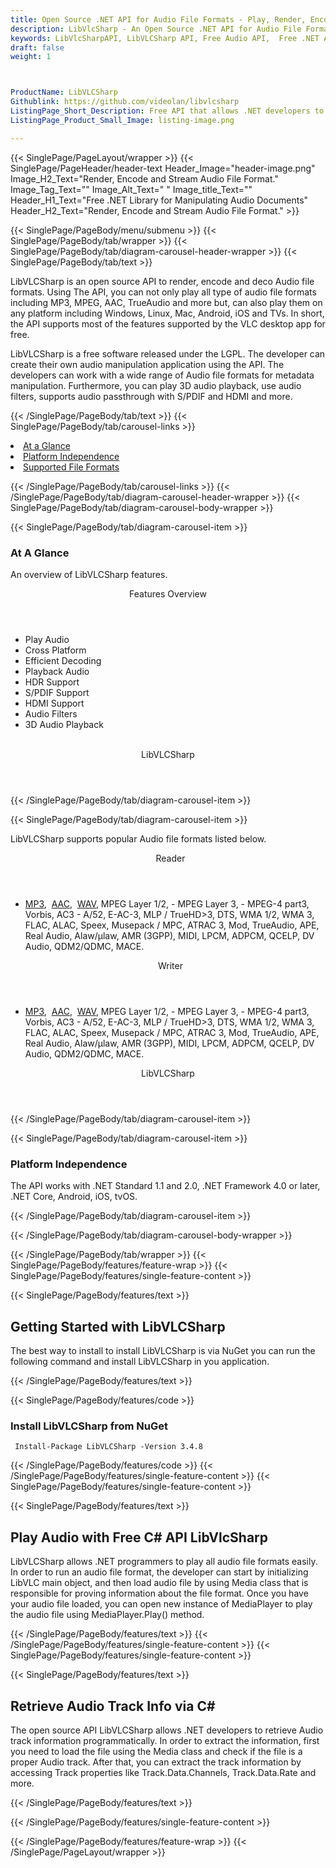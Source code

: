 ```yaml
---
title: Open Source .NET API for Audio File Formats - Play, Render, Encode, and Stream Audio File Formats
description: LibVlcSharp - An Open Source .NET API for Audio File Format. Play, Convert, Encode, Decode, & Manipulate Audio File Formats.
keywords: LibVlcSharpAPI, LibVLCSharp API, Free Audio API,  Free .NET API, Free MP3 API, Open Source MP3 API, Free MP3 Audio, Open Source AAC API, MPEG, TrueAudio, AMR, DV Audio, DTS, AC3, MPEG Layer 3, WAV C#, MP3 C#, free MP3 C#, OpenSource Audio API
draft: false
weight: 1



ProductName: LibVLCSharp
Githublink: https://github.com/videolan/libvlcsharp
ListingPage_Short_Description: Free API that allows .NET developers to to play, record, render, stream, encode, convert & manipulate Audio File Formats.
ListingPage_Product_Small_Image: listing-image.png 

---
```


{{< SinglePage/PageLayout/wrapper >}}
{{< SinglePage/PageHeader/header-text
Header_Image="header-image.png"
Image_H2_Text="Render, Encode and Stream Audio File Format."
Image_Tag_Text=""
Image_Alt_Text=" "
Image_title_Text=""
Header_H1_Text="Free .NET Library for Manipulating Audio Documents"
Header_H2_Text="Render, Encode and Stream Audio File Format." >}}

{{< SinglePage/PageBody/menu/submenu >}}
{{< SinglePage/PageBody/tab/wrapper >}}
{{< SinglePage/PageBody/tab/diagram-carousel-header-wrapper >}}
{{< SinglePage/PageBody/tab/text >}}



<p>LibVLCSharp is an open source API to render, encode and deco Audio file formats. Using The API, you can not only play all type of audio file formats including MP3, MPEG, AAC, TrueAudio and more but, can also play them on any platform including Windows, Linux, Mac, Android, iOS and TVs. In short, the API supports most of the features supported by the VLC desktop app for free.</p>
<p>LibVLCSharp is a free software released under the LGPL. The developer can create their own audio manipulation application using the API. The developers can work with a wide range of Audio file formats for metadata manipulation. Furthermore, you can play 3D audio playback, use audio filters, supports audio passthrough with S/PDIF and HDMI and more.</p>

{{< /SinglePage/PageBody/tab/text >}}
{{< SinglePage/PageBody/tab/carousel-links >}}

<li data-target="#diagramcarousel" data-slide-to="0"><a href="#">At a Glance</a></li>
<li data-target="#diagramcarousel" data-slide-to="2"><a href="#">Platform Independence</a></li>
<li data-target="#diagramcarousel" data-slide-to="1"><a class="activetab" href="#">Supported File Formats</a></li>


{{< /SinglePage/PageBody/tab/carousel-links >}}
{{< /SinglePage/PageBody/tab/diagram-carousel-header-wrapper >}}
{{< SinglePage/PageBody/tab/diagram-carousel-body-wrapper >}}

{{< SinglePage/PageBody/tab/diagram-carousel-item >}}
<h3>At A Glance</h3>
<p>An overview of LibVLCSharp features.</p>
<div class="diagram1 d1-poi">
<div class="d1-row">
<div class="d1-col d1-left"><header>Features Overview</header>
<ul>
<li>Play Audio</li>
<li>Cross Platform</li>
<li>Efficient Decoding</li>
<li>Playback Audio</li>
<li>HDR Support</li>
<li>S/PDIF Support</li>
<li>HDMI Support</li>
<li>Audio Filters</li>
<li>3D Audio Playback</li>
</ul>
</div>
<!--/left-->
<div class="d1-col d1-right"> </div>
</div>
<div class="d1-logo" style="border: none;"><header>LibVLCSharp</header><footer><small></small></footer></div>
<!--/logo--></div>
<!--/diagram1-->
{{< /SinglePage/PageBody/tab/diagram-carousel-item >}}

{{< SinglePage/PageBody/tab/diagram-carousel-item >}}
<p>LibVLCSharp supports popular Audio file formats listed below.</p>
<div class="diagram1 d2  d1-poi">
<div class="d1-row">
<div class="d1-col d1-left"><header><i class="fa fa-arrows-v "> </i> Reader</header>
<ul>
<li><a href="https://docs.fileformat.com/audio/mp3/">MP3</a>,  <a href="https://docs.fileformat.com/audio/aac/">AAC</a>,  <a href="https://docs.fileformat.com/audio/wav/">WAV</a>, MPEG Layer 1/2, - MPEG Layer 3, - MPEG-4 part3, Vorbis, AC3 - A/52, E-AC-3, MLP / TrueHD&gt;3, DTS, WMA 1/2, WMA 3, FLAC, ALAC, Speex, Musepack / MPC, ATRAC 3, Mod, TrueAudio, APE, Real Audio, Alaw/µlaw, AMR (3GPP), MIDI, LPCM, ADPCM, QCELP, DV Audio, QDM2/QDMC, MACE.</li>
</ul>
</div>
<!--/left-->
<div class="d1-col d1-right"><header><i class="fa  fa-long-arrow-down"> </i> Writer</header>
<ul>
<li><a href="https://docs.fileformat.com/audio/mp3/">MP3</a>,  <a href="https://docs.fileformat.com/audio/aac/">AAC</a>,  <a href="https://docs.fileformat.com/audio/wav/">WAV</a>, MPEG Layer 1/2, - MPEG Layer 3, - MPEG-4 part3, Vorbis, AC3 - A/52, E-AC-3, MLP / TrueHD&gt;3, DTS, WMA 1/2, WMA 3, FLAC, ALAC, Speex, Musepack / MPC, ATRAC 3, Mod, TrueAudio, APE, Real Audio, Alaw/µlaw, AMR (3GPP), MIDI, LPCM, ADPCM, QCELP, DV Audio, QDM2/QDMC, MACE.</li>
</ul>
</div>
<!--/right--></div>
<!--/row-->
<div class="d1-logo" style="border: none;"><header>LibVLCSharp</header><footer><small></small></footer></div>
<!--/logo--></div>
<!--/diagram2-->
{{< /SinglePage/PageBody/tab/diagram-carousel-item >}}

{{< SinglePage/PageBody/tab/diagram-carousel-item >}}
<h3>Platform Independence</h3>
<p>The API works with .NET Standard 1.1 and 2.0, .NET Framework 4.0 or later, .NET Core, Android, iOS, tvOS.</p>
{{< /SinglePage/PageBody/tab/diagram-carousel-item >}}

{{< /SinglePage/PageBody/tab/diagram-carousel-body-wrapper >}}

{{< /SinglePage/PageBody/tab/wrapper >}}
{{< SinglePage/PageBody/features/feature-wrap >}}
{{< SinglePage/PageBody/features/single-feature-content >}}

{{< SinglePage/PageBody/features/text >}}
<h2 class="h2title">Getting Started with LibVLCSharp</h2>
<p>The best way to install to install LibVLCSharp is via NuGet you can run the following command and install LibVLCSharp in you application.</p>
{{< /SinglePage/PageBody/features/text >}}

{{< SinglePage/PageBody/features/code >}}
<h3>Install LibVLCSharp from NuGet</h3>
<pre><code class="html"> Install-Package LibVLCSharp -Version 3.4.8</code></pre>


{{< /SinglePage/PageBody/features/code >}}
{{< /SinglePage/PageBody/features/single-feature-content >}}
{{< SinglePage/PageBody/features/single-feature-content >}}

{{< SinglePage/PageBody/features/text >}}
<h2 class="h2title">Play Audio with Free C# API LibVlcSharp</h2>
<p>LibVLCSharp allows .NET programmers to play all audio file formats easily. In order to run an audio file format, the developer can start by initializing LibVLC main object, and then load audio file by using Media class that is responsible for proving information about the file format. Once you have your audio file loaded, you can open new instance of MediaPlayer to play the audio file using MediaPlayer.Play() method.</p>

{{< /SinglePage/PageBody/features/text >}}
{{< /SinglePage/PageBody/features/single-feature-content >}}
{{< SinglePage/PageBody/features/single-feature-content >}}

{{< SinglePage/PageBody/features/text >}}
<h2 class="h2title">Retrieve Audio Track Info via C#</h2>
<p>The open source API LibVLCSharp allows .NET developers to retrieve Audio track information programmatically. In order to extract the information, first you need to load the file using the Media class and check if the file is a proper Audio track. After that, you can extract the track information by accessing Track properties like Track.Data.Channels, Track.Data.Rate and more.</p>

{{< /SinglePage/PageBody/features/text >}}

{{< /SinglePage/PageBody/features/single-feature-content >}}

{{< /SinglePage/PageBody/features/feature-wrap >}}
{{< /SinglePage/PageLayout/wrapper >}}